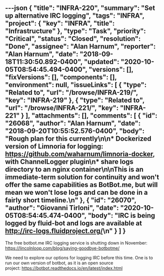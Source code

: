 ---json
{
  "title": "INFRA-220",
  "summary": "Set up alternative IRC logging",
  "tags": "INFRA",
  "project": {
    "key": "INFRA",
    "title": "Infrastructure"
  },
  "type": "Task",
  "priority": "Critical",
  "status": "Closed",
  "resolution": "Done",
  "assignee": "Alan Harnum",
  "reporter": "Alan Harnum",
  "date": "2018-09-18T11:30:50.892-0400",
  "updated": "2020-10-05T08:54:45.494-0400",
  "versions": [],
  "fixVersions": [],
  "components": [],
  "environment": null,
  "issueLinks": [
    {
      "type": "Related to",
      "url": "/browse/INFRA-219/",
      "key": "INFRA-219"
    },
    {
      "type": "Related to",
      "url": "/browse/INFRA-221/",
      "key": "INFRA-221"
    }
  ],
  "attachments": [],
  "comments": [
    {
      "id": "26068",
      "author": "Alan Harnum",
      "date": "2018-09-20T10:55:52.576-0400",
      "body": "Rough plan for this currently\n\n* Dockerized version of Limnoria for logging: <https://github.com/waharnum/limnoria-docker>, with ChannelLogger plugin\n* share logs directory to an nginx container\n\nThis is an immediate-term solution for continuity and won't offer the same capabilities as BotBot.me, but will mean we won't lose logs and can be done in a fairly short timeline.\n"
    },
    {
      "id": "26070",
      "author": "Giovanni Tirloni",
      "date": "2020-10-05T08:54:45.474-0400",
      "body": "IRC is being logged by fluid-bot and logs are available at <http://irc-logs.fluidproject.org/>\n"
    }
  ]
}
---
The free botbot.me IRC logging service is shutting down in November: <https://lincolnloop.com/blog/saying-goodbye-botbotme/>

We need to explore our options for logging IRC before this time. One is to run our own version of botbot, as it is an open source project: <https://botbot.readthedocs.io/en/latest/index.html>

        